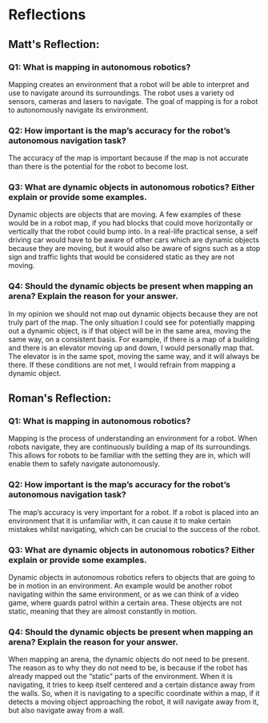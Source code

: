 # Reflections
## Matt's Reflection:
### Q1: What is mapping in autonomous robotics?
Mapping creates an environment that a robot will be able to interpret and use to navigate around its surroundings. The robot uses a variety od sensors, cameras and lasers to navigate. The goal of mapping is for a robot to autonomously navigate its environment. 
### Q2: How important is the map’s accuracy for the robot’s autonomous navigation task? 
The accuracy of the map is important because if the map is not accurate than there is the potential for the robot to become lost. 
### Q3: What are dynamic objects in autonomous robotics? Either explain or provide some examples.
Dynamic objects are objects that are moving. A few examples of these would be in a robot map, if you had blocks that could move horizontally or vertically that the robot could bump into. In a real-life practical sense, a self driving car would have to be aware of other cars which are dynamic objects because they are moving, but it would also be aware of signs such as a stop sign and traffic lights that would be considered static as they are not moving. 
### Q4: Should the dynamic objects be present when mapping an arena? Explain the reason for your answer.
In my opinion we should not map out dynamic objects because they are not truly part of the map.  The only situation I could see for potentially mapping out a dynamic object, is if that object will be in the same area, moving the same way, on a consistent basis. For example, if there is a map of a building and there is an elevator moving up and down, I would personally map that. The elevator is in the same spot, moving the same way, and it will always be there. If these conditions are not met, I would refrain from mapping a dynamic object. 
## Roman's Reflection:
### Q1: What is mapping in autonomous robotics?
Mapping is the process of understanding an environment for a robot. When robots navigate, they are continuously building a map of its surroundings. This allows for robots to be familiar with the setting they are in, which will enable them to safely navigate autonomously.
### Q2: How important is the map’s accuracy for the robot’s autonomous navigation task? 
The map’s accuracy is very important for a robot. If a robot is placed into an environment that it is unfamiliar with, it can cause it to make certain mistakes whilst navigating, which can be crucial to the success of the robot.
### Q3: What are dynamic objects in autonomous robotics? Either explain or provide some examples.
Dynamic objects in autonomous robotics refers to objects that are going to be in motion in an environment. An example would be another robot navigating within the same environment, or as we can think of a video game, where guards patrol within a certain area. These objects are not static, meaning that they are almost constantly in motion.
### Q4: Should the dynamic objects be present when mapping an arena? Explain the reason for your answer.
When mapping an arena, the dynamic objects do not need to be present. The reason as to why they do not need to be, is because if the robot has already mapped out the “static” parts of the environment. When it is navigating, it tries to keep itself centered and a certain distance away from the walls. So, when it is navigating to a specific coordinate within a map, if it detects a moving object approaching the robot, it will navigate away from it, but also navigate away from a wall.
